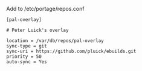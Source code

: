 
Add to /etc/portage/repos.conf

	[pal-overlay]
	
	# Peter Luick's overlay
	
	location = /var/db/repos/pal-overlay
	sync-type = git
	sync-uri = https://github.com/pluick/ebuilds.git
	priority = 50
	auto-sync = Yes
